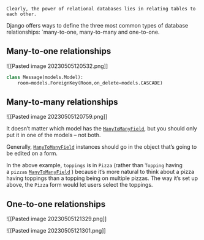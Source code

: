 	Clearly, the power of relational databases lies in relating tables to each other.

Django offers ways to define the three most common types of database relationships:
`many-to-one, many-to-many and one-to-one.

## Many-to-one relationships

![[Pasted image 20230505120532.png]]

```python
class Message(models.Model):
	room=models.ForeignKey(Room,on_delete=models.CASCADE)
```


## Many-to-many relationships

![[Pasted image 20230505120759.png]]

It doesn’t matter which model has the [`ManyToManyField`](https://docs.djangoproject.com/en/4.1/ref/models/fields/#django.db.models.ManyToManyField "django.db.models.ManyToManyField"), but you should only put it in one of the models – not both.

Generally, [`ManyToManyField`](https://docs.djangoproject.com/en/4.1/ref/models/fields/#django.db.models.ManyToManyField "django.db.models.ManyToManyField") instances should go in the object that’s going to be edited on a form. 

In the above example, `toppings` is in `Pizza` (rather than `Topping` having a `pizzas` [`ManyToManyField`](https://docs.djangoproject.com/en/4.1/ref/models/fields/#django.db.models.ManyToManyField "django.db.models.ManyToManyField") ) because it’s more natural to think about a pizza having toppings than a topping being on multiple pizzas. The way it’s set up above, the `Pizza` form would let users select the toppings.

## One-to-one relationships

![[Pasted image 20230505121329.png]]

![[Pasted image 20230505121301.png]]


